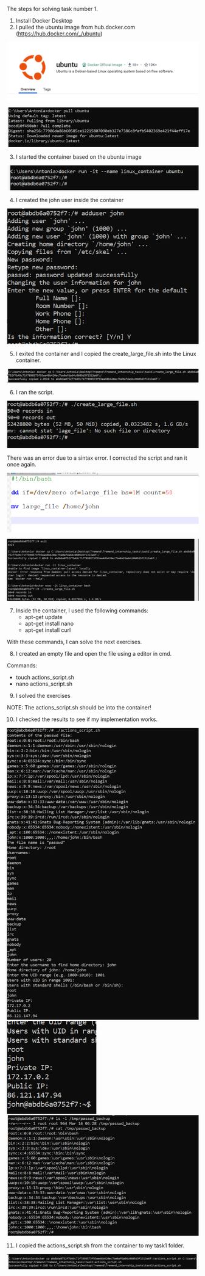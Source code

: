 The steps for solving task number 1.

1. Install Docker Desktop
2. I pulled the ubuntu image from hub.docker.com (https://hub.docker.com/_/ubuntu)

![Ubuntu](/task1/Screenshots/ubuntu.png)

![Pull](/task1/Screenshots/pull.png) 

3. I started the container based on the ubuntu image

![Start](/task1/Screenshots/start.png) 

4. I created the john user inside the container

![User](/task1/Screenshots/user.png) 

5. I exited the container and I copied the create_large_file.sh into the Linux container.

![Copy](/task1/Screenshots/copy.png) 

6. I ran the script. 

![Error](/task1/Screenshots/error.png) 

There was an error due to a sintax error. I corrected the script and ran it once again. 

![Modified](/task1/Screenshots/modif.png)

![Run](/task1/Screenshots/run_script.png)

7. Inside the container, I used the following commands:
	- apt-get update
	- apt-get install nano
	- apt-get install curl
	
With these commands, I can solve the next exercises. 

8. I created an empty file and open the file using a editor in cmd.

Commands:
   * touch actions_script.sh
   * nano actions_script.sh
	
9. I solved the exercises

NOTE: The actions_script.sh should be into the container!

10. I checked the results to see if my implementation works.

![Res1](/task1/Screenshots/working.png)
![Res2](/task1/Screenshots/working2.png)
![Res3](/task1/Screenshots/ex7.png)

11. I copied the actions_script.sh from the container to my task1 folder.

![Copy2](/task1/Screenshots/copy2.png)


